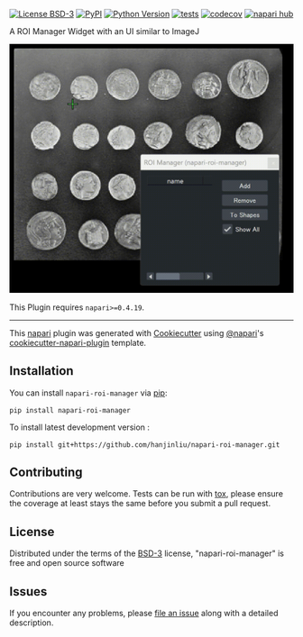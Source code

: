 
[![License BSD-3](https://img.shields.io/pypi/l/napari-roi-manager.svg?color=green)](https://github.com/hanjinliu/napari-roi-manager/raw/main/LICENSE)
[![PyPI](https://img.shields.io/pypi/v/napari-roi-manager.svg?color=green)](https://pypi.org/project/napari-roi-manager)
[![Python Version](https://img.shields.io/pypi/pyversions/napari-roi-manager.svg?color=green)](https://python.org)
[![tests](https://github.com/hanjinliu/napari-roi-manager/workflows/tests/badge.svg)](https://github.com/hanjinliu/napari-roi-manager/actions)
[![codecov](https://codecov.io/gh/hanjinliu/napari-roi-manager/branch/main/graph/badge.svg)](https://codecov.io/gh/hanjinliu/napari-roi-manager)
[![napari hub](https://img.shields.io/endpoint?url=https://api.napari-hub.org/shields/napari-roi-manager)](https://napari-hub.org/plugins/napari-roi-manager)

A ROI Manager Widget with an UI similar to ImageJ

![](https://github.com/hanjinliu/napari-roi-manager/blob/main/images/demo.gif)

This Plugin requires `napari>=0.4.19`.

----------------------------------

This [napari] plugin was generated with [Cookiecutter] using [@napari]'s [cookiecutter-napari-plugin] template.


## Installation

You can install `napari-roi-manager` via [pip]:

    pip install napari-roi-manager



To install latest development version :

    pip install git+https://github.com/hanjinliu/napari-roi-manager.git


## Contributing

Contributions are very welcome. Tests can be run with [tox], please ensure
the coverage at least stays the same before you submit a pull request.

## License

Distributed under the terms of the [BSD-3] license,
"napari-roi-manager" is free and open source software

## Issues

If you encounter any problems, please [file an issue] along with a detailed description.

[napari]: https://github.com/napari/napari
[Cookiecutter]: https://github.com/audreyr/cookiecutter
[@napari]: https://github.com/napari
[MIT]: http://opensource.org/licenses/MIT
[BSD-3]: http://opensource.org/licenses/BSD-3-Clause
[GNU GPL v3.0]: http://www.gnu.org/licenses/gpl-3.0.txt
[GNU LGPL v3.0]: http://www.gnu.org/licenses/lgpl-3.0.txt
[Apache Software License 2.0]: http://www.apache.org/licenses/LICENSE-2.0
[Mozilla Public License 2.0]: https://www.mozilla.org/media/MPL/2.0/index.txt
[cookiecutter-napari-plugin]: https://github.com/napari/cookiecutter-napari-plugin

[file an issue]: https://github.com/hanjinliu/napari-roi-manager/issues

[napari]: https://github.com/napari/napari
[tox]: https://tox.readthedocs.io/en/latest/
[pip]: https://pypi.org/project/pip/
[PyPI]: https://pypi.org/
